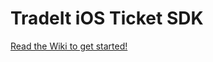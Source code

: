 # TradeIt iOS Ticket SDK

[Read the Wiki to get started!](https://github.com/tradingticket/TradeItIosTicketSDK2/wiki)

